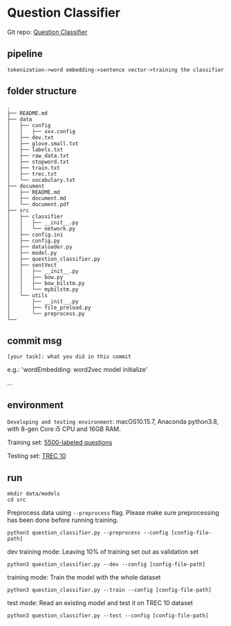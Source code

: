 # Question Classifier

Git repo: [Question Classifier](https://github.com/buchuitoudegou/QuestionClassifier)

## pipeline
```
tokenization->word embedding->sentence vector->training the classifier
```

## folder structure
```
.
├── README.md
├── data
│   ├── config
│   │   ├── xxx.config
│   ├── dev.txt
│   ├── glove.small.txt
│   ├── labels.txt
│   ├── raw_data.txt
│   ├── stopword.txt
│   ├── train.txt
│   ├── trec.txt
│   └── vocabulary.txt
├── document
│   ├── README.md
│   ├── document.md
│   └── document.pdf
├── src
│   ├── classifier
│   │   ├── __init__.py
│   │   └── network.py
│   ├── config.ini
│   ├── config.py
│   ├── dataloader.py
│   ├── model.py
│   ├── question_classifier.py
│   ├── sentVect
│   │   ├── __init__.py
│   │   ├── bow.py
│   │   ├── bow_bilstm.py
│   │   └── mybilstm.py
│   └── utils
│       ├── __init__.py
│       ├── file_preload.py
│       └── preprocess.py
└──

```

## commit msg
`[your task]: what you did in this commit`

e.g.: 'wordEmbedding: word2vec model initialize'

...

## environment
`Developing and testing environment`: macOS10.15.7, Anaconda python3.8, with 8-gen Core i5 CPU and 16GB RAM.

Training set: [5500-labeled questions](https://cogcomp.seas.upenn.edu/Data/QA/QC/train_5500.label)

Testing set: [TREC 10](https://cogcomp.seas.upenn.edu/Data/QA/QC/TREC_10.label)

## run
```
mkdir data/models
cd src
```
Preprocess data using `--preprocess` flag. Please make sure preprocessing has been done before running training.
```
python3 question_classifier.py --preprocess --config [config-file-path]
```
dev training mode:
Leaving 10% of training set out as validation set
```
python3 question_classifier.py --dev --config [config-file-path]
```
training mode:
Train the model with the whole dataset
```
python3 question_classifier.py --train --config [config-file-path]
```
test mode:
Read an existing model and test it on TREC 10 dataset
```
python3 question_classifier.py --test --config [config-file-path]
```
